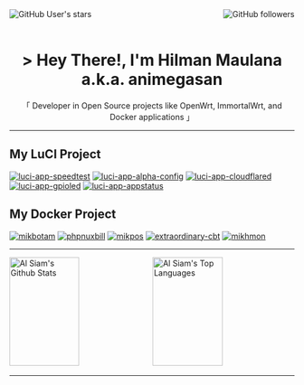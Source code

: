 <img align="right" alt="GitHub followers" src="https://img.shields.io/github/followers/animegasan?style=for-the-badge&logo=github&labelColor=blue&color=black">
<img align="left" alt="GitHub User's stars" src="https://img.shields.io/github/stars/animegasan?style=for-the-badge&logo=github&labelColor=blue&color=black">
<br/>
<br/>
<h1 align="center"> &gt; Hey There!, I'm Hilman Maulana a.k.a. animegasan </h1>
<p align="center">「 Developer in Open Source projects like OpenWrt, ImmortalWrt, and Docker applications 」</p>
<hr/>

## My LuCI Project
[![luci-app-speedtest](https://github-readme-stats.vercel.app/api/pin/?username=animegasan&repo=luci-app-speedtest&border_color=007ec6&bg_color=0D1117&title_color=C9D1D9&text_color=8B949E&icon_color=007ec6)](https://github.com/animegasan/luci-app-speedtest)
[![luci-app-alpha-config](https://github-readme-stats.vercel.app/api/pin/?username=animegasan&repo=luci-app-alpha-config&border_color=007ec6&bg_color=0D1117&title_color=C9D1D9&text_color=8B949E&icon_color=007ec6)](https://github.com/animegasan/luci-app-alpha-config)
[![luci-app-cloudflared](https://github-readme-stats.vercel.app/api/pin/?username=animegasan&repo=luci-app-cloudflared&border_color=007ec6&bg_color=0D1117&title_color=C9D1D9&text_color=8B949E&icon_color=007ec6)](https://github.com/animegasan/luci-app-cloudflared)
[![luci-app-gpioled](https://github-readme-stats.vercel.app/api/pin/?username=animegasan&repo=luci-app-gpioled&border_color=007ec6&bg_color=0D1117&title_color=C9D1D9&text_color=8B949E&icon_color=007ec6)](https://github.com/animegasan/luci-app-gpioled)
[![luci-app-appstatus](https://github-readme-stats.vercel.app/api/pin/?username=animegasan&repo=luci-app-appstatus&border_color=007ec6&bg_color=0D1117&title_color=C9D1D9&text_color=8B949E&icon_color=007ec6)](https://github.com/animegasan/luci-app-appstatus)

## My Docker Project
[![mikbotam](https://github-readme-stats.vercel.app/api/pin/?username=animegasan&repo=mikbotam&border_color=007ec6&bg_color=0D1117&title_color=C9D1D9&text_color=8B949E&icon_color=007ec6)](https://github.com/animegasan/mikbotam)
[![phpnuxbill](https://github-readme-stats.vercel.app/api/pin/?username=animegasan&repo=phpnuxbill&border_color=007ec6&bg_color=0D1117&title_color=C9D1D9&text_color=8B949E&icon_color=007ec6)](https://github.com/animegasan/phpnuxbill)
[![mikpos](https://github-readme-stats.vercel.app/api/pin/?username=animegasan&repo=mikpos&border_color=007ec6&bg_color=0D1117&title_color=C9D1D9&text_color=8B949E&icon_color=007ec6)](https://github.com/animegasan/mikpos)
[![extraordinary-cbt](https://github-readme-stats.vercel.app/api/pin/?username=animegasan&repo=extraordinary-cbt&border_color=007ec6&bg_color=0D1117&title_color=C9D1D9&text_color=8B949E&icon_color=007ec6)](https://github.com/animegasan/extraordinary-cbt)
[![mikhmon](https://github-readme-stats.vercel.app/api/pin/?username=animegasan&repo=mikhmon&border_color=007ec6&bg_color=0D1117&title_color=C9D1D9&text_color=8B949E&icon_color=007ec6)](https://github.com/animegasan/mikhmon)


<hr/>

<a href="https://github.com/animegasan">
  <img alt="Al Siam's Github Stats" src="https://denvercoder1-github-readme-stats.vercel.app/api?username=animegasan&show_icons=true&count_private=true&theme=react&border_color=007ec6&bg_color=0D1117&title_color=007ec6&icon_color=F8D866" height="192px" width="49.5%"/></a>
<a href="https://github.com/animegasan">
  <img alt="Al Siam's Top Languages" src="https://denvercoder1-github-readme-stats.vercel.app/api/top-langs/?username=animegasan&langs_count=8&layout=compact&theme=react&border_color=007ec6&bg_color=0D1117&title_color=007ec6&icon_color=F8D866" height="192px" width="49.5%"/>
</a>

<hr/>
